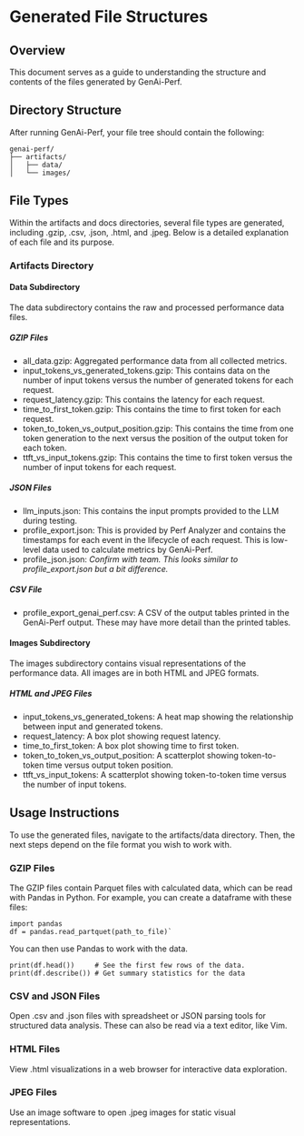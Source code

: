 <!--
Copyright (c) 2024, NVIDIA CORPORATION & AFFILIATES. All rights reserved.

Redistribution and use in source and binary forms, with or without
modification, are permitted provided that the following conditions
are met:
 * Redistributions of source code must retain the above copyright
   notice, this list of conditions and the following disclaimer.
 * Redistributions in binary form must reproduce the above copyright
   notice, this list of conditions and the following disclaimer in the
   documentation and/or other materials provided with the distribution.
 * Neither the name of NVIDIA CORPORATION nor the names of its
   contributors may be used to endorse or promote products derived
   from this software without specific prior written permission.

THIS SOFTWARE IS PROVIDED BY THE COPYRIGHT HOLDERS ``AS IS'' AND ANY
EXPRESS OR IMPLIED WARRANTIES, INCLUDING, BUT NOT LIMITED TO, THE
IMPLIED WARRANTIES OF MERCHANTABILITY AND FITNESS FOR A PARTICULAR
PURPOSE ARE DISCLAIMED.  IN NO EVENT SHALL THE COPYRIGHT OWNER OR
CONTRIBUTORS BE LIABLE FOR ANY DIRECT, INDIRECT, INCIDENTAL, SPECIAL,
EXEMPLARY, OR CONSEQUENTIAL DAMAGES (INCLUDING, BUT NOT LIMITED TO,
PROCUREMENT OF SUBSTITUTE GOODS OR SERVICES; LOSS OF USE, DATA, OR
PROFITS; OR BUSINESS INTERRUPTION) HOWEVER CAUSED AND ON ANY THEORY
OF LIABILITY, WHETHER IN CONTRACT, STRICT LIABILITY, OR TORT
(INCLUDING NEGLIGENCE OR OTHERWISE) ARISING IN ANY WAY OUT OF THE USE
OF THIS SOFTWARE, EVEN IF ADVISED OF THE POSSIBILITY OF SUCH DAMAGE.
-->

# Generated File Structures

## Overview

This document serves as a guide to understanding the structure and contents of
the files generated  by GenAi-Perf.

## Directory Structure

After running GenAi-Perf, your file tree should contain the following:

```
genai-perf/
├── artifacts/
│   ├── data/
│   └── images/
```

## File Types
Within the artifacts and docs directories, several file types are generated,
including .gzip, .csv, .json, .html, and .jpeg. Below is a detailed
explanation of each file and its purpose.

### Artifacts Directory

#### Data Subdirectory

The data subdirectory contains the raw and processed performance data files.

##### GZIP Files

- all_data.gzip: Aggregated performance data from all collected metrics.
- input_tokens_vs_generated_tokens.gzip: This contains data on the number of
input tokens versus the number of generated tokens for each request.
- request_latency.gzip: This contains the latency for each request.
- time_to_first_token.gzip: This contains the time to first token for each request.
- token_to_token_vs_output_position.gzip: This contains the time from one token
generation to the next versus the position of the output token for each token.
- ttft_vs_input_tokens.gzip: This contains the time to first token versus
the number of input tokens for each request.

##### JSON Files

- llm_inputs.json: This contains the input prompts provided to the LLM during testing.
- profile_export.json: This is provided by Perf Analyzer and contains the timestamps
for each event in the lifecycle of each request. This is low-level data used to calculate
metrics by GenAi-Perf.
- profile_json.json: *Confirm with team. This looks similar to profile_export.json but a bit difference.*

##### CSV File

- profile_export_genai_perf.csv: A CSV of the output tables printed
in the GenAi-Perf output. These may have more detail than the printed tables.

#### Images Subdirectory

The images subdirectory contains visual representations of the performance
data. All images are in both HTML and JPEG formats.

##### HTML and JPEG Files
- input_tokens_vs_generated_tokens: A heat map showing the relationship
between input and generated tokens.
- request_latency: A box plot showing request latency.
- time_to_first_token: A box plot showing time to first token.
- token_to_token_vs_output_position: A scatterplot showing token-to-token
time versus output token position.
- ttft_vs_input_tokens: A scatterplot showing token-to-token time versus the
number of input tokens.

## Usage Instructions

To use the generated files, navigate to the artifacts/data directory. Then,
the next steps depend on the file format you wish to work with.

### GZIP Files

The GZIP files contain Parquet files with calculated data, which can be read
with Pandas in Python. For example, you can create a dataframe with these files:

```
import pandas
df = pandas.read_partquet(path_to_file)`
```

You can then use Pandas to work with the data.

```
print(df.head())     # See the first few rows of the data.
print(df.describe()) # Get summary statistics for the data
```

### CSV and JSON Files
Open .csv and .json files with spreadsheet or JSON parsing tools for structured
data analysis. These can also be read via a text editor, like Vim.

### HTML Files

View .html visualizations in a web browser for interactive data exploration.

### JPEG Files

Use an image software to open .jpeg images for static visual representations.